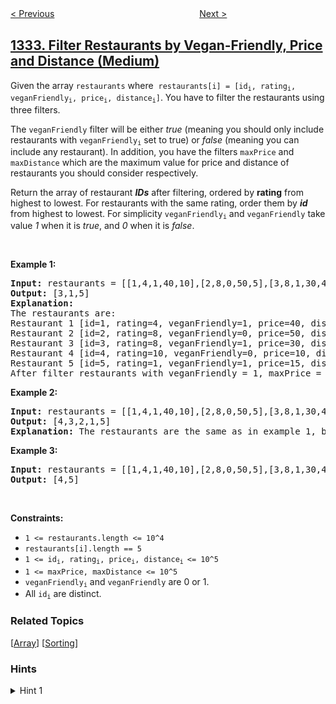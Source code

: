 <!--|This file generated by command(leetcode description); DO NOT EDIT.    |-->
<!--+----------------------------------------------------------------------+-->
<!--|@author    awesee <openset.wang@gmail.com>                           |-->
<!--|@link      https://github.com/awesee                                 |-->
<!--|@home      https://github.com/awesee/leetcode                        |-->
<!--+----------------------------------------------------------------------+-->

[< Previous](../remove-palindromic-subsequences "Remove Palindromic Subsequences")
　　　　　　　　　　　　　　　　
[Next >](../find-the-city-with-the-smallest-number-of-neighbors-at-a-threshold-distance "Find the City With the Smallest Number of Neighbors at a Threshold Distance")

## [1333. Filter Restaurants by Vegan-Friendly, Price and Distance (Medium)](https://leetcode.com/problems/filter-restaurants-by-vegan-friendly-price-and-distance "餐厅过滤器")

<p>Given the array <code>restaurants</code> where &nbsp;<code>restaurants[i] = [id<sub>i</sub>, rating<sub>i</sub>, veganFriendly<sub>i</sub>, price<sub>i</sub>, distance<sub>i</sub>]</code>. You have to filter the restaurants using three filters.</p>

<p>The <code>veganFriendly</code> filter will be either <em>true</em> (meaning you should only include restaurants with <code>veganFriendly<sub>i</sub></code> set to true)&nbsp;or <em>false</em>&nbsp;(meaning you can include any restaurant). In addition, you have the filters&nbsp;<code>maxPrice</code> and <code>maxDistance</code>&nbsp;which&nbsp;are the maximum value for price and distance of restaurants you should consider respectively.</p>

<p>Return the array of restaurant <em><strong>IDs</strong></em> after filtering, ordered by <strong>rating</strong> from highest to lowest. For restaurants with the same rating, order them by <em><strong>id</strong></em> from highest to lowest. For simplicity <code>veganFriendly<sub>i</sub></code> and <code>veganFriendly</code> take value <em>1</em> when it is <em>true</em>, and <em>0</em> when it is <em>false</em>.</p>

<p>&nbsp;</p>
<p><strong>Example 1:</strong></p>

<pre>
<strong>Input:</strong> restaurants = [[1,4,1,40,10],[2,8,0,50,5],[3,8,1,30,4],[4,10,0,10,3],[5,1,1,15,1]], veganFriendly = 1, maxPrice = 50, maxDistance = 10
<strong>Output:</strong> [3,1,5] 
<strong>Explanation: 
</strong>The restaurants are:
Restaurant 1 [id=1, rating=4, veganFriendly=1, price=40, distance=10]
Restaurant 2 [id=2, rating=8, veganFriendly=0, price=50, distance=5]
Restaurant 3 [id=3, rating=8, veganFriendly=1, price=30, distance=4]
Restaurant 4 [id=4, rating=10, veganFriendly=0, price=10, distance=3]
Restaurant 5 [id=5, rating=1, veganFriendly=1, price=15, distance=1] 
After filter restaurants with veganFriendly = 1, maxPrice = 50 and maxDistance = 10 we have restaurant 3, restaurant 1 and restaurant 5 (ordered by rating from highest to lowest). 
</pre>

<p><strong>Example 2:</strong></p>

<pre>
<strong>Input:</strong> restaurants = [[1,4,1,40,10],[2,8,0,50,5],[3,8,1,30,4],[4,10,0,10,3],[5,1,1,15,1]], veganFriendly = 0, maxPrice = 50, maxDistance = 10
<strong>Output:</strong> [4,3,2,1,5]
<strong>Explanation:</strong> The restaurants are the same as in example 1, but in this case the filter veganFriendly = 0, therefore all restaurants are considered.
</pre>

<p><strong>Example 3:</strong></p>

<pre>
<strong>Input:</strong> restaurants = [[1,4,1,40,10],[2,8,0,50,5],[3,8,1,30,4],[4,10,0,10,3],[5,1,1,15,1]], veganFriendly = 0, maxPrice = 30, maxDistance = 3
<strong>Output:</strong> [4,5]
</pre>

<p>&nbsp;</p>
<p><strong>Constraints:</strong></p>

<ul>
	<li><code>1 &lt;=&nbsp;restaurants.length &lt;= 10^4</code></li>
	<li><code>restaurants[i].length == 5</code></li>
	<li><code>1 &lt;=&nbsp;id<sub>i</sub>, rating<sub>i</sub>, price<sub>i</sub>, distance<sub>i </sub>&lt;= 10^5</code></li>
	<li><code>1 &lt;=&nbsp;maxPrice,&nbsp;maxDistance &lt;= 10^5</code></li>
	<li><code>veganFriendly<sub>i</sub></code> and&nbsp;<code>veganFriendly</code>&nbsp;are&nbsp;0 or 1.</li>
	<li>All <code>id<sub>i</sub></code> are distinct.</li>
</ul>

### Related Topics
  [[Array](../../tag/array/README.md)]
  [[Sorting](../../tag/sorting/README.md)]

### Hints
<details>
<summary>Hint 1</summary>
Do the filtering and sort as said. Note that the id may not be the index in the array.
</details>
